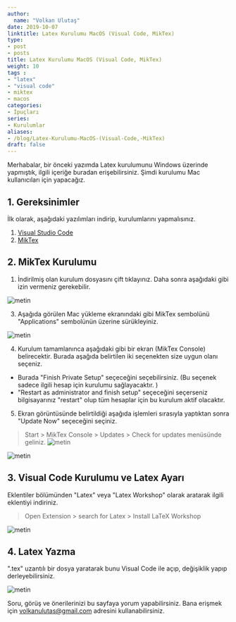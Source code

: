 ```yaml
---
author:
  name: "Volkan Ulutaş"
date: 2019-10-07
linktitle: Latex Kurulumu MacOS (Visual Code, MikTex)
type:
- post
- posts
title: Latex Kurulumu MacOS (Visual Code, MikTex)
weight: 10
tags : 
- "latex"
- "visual code"
- miktex
- macos
categories:
- İpuçları
series:
- Kurulumlar
aliases:
- /blog/Latex-Kurulumu-MacOS-(Visual-Code,-MikTex)
draft: false
---
```

Merhabalar, bir önceki yazımda Latex kurulumunu Windows üzerinde yapmıştık, ilgili içeriğe buradan erişebilirsiniz. Şimdi kurulumu Mac kullanıcıları için yapacağız.

## 1. Gereksinimler
İlk olarak, aşağıdaki yazılımları indirip, kurulumlarını yapmalısınız.

1.  [Visual Studio Code](https://code.visualstudio.com/download)
2.  [MikTex](https://miktex.org/download)  

## 2. MikTex Kurulumu
1. İndirilmiş olan kurulum dosyasını çift tıklayınız. Daha sonra aşağıdaki gibi izin vermeniz gerekebilir.

![metin](/images/latex-kurulumu-mac/1.png)

3. Aşağıda görülen Mac yükleme ekranındaki gibi MikTex sembolünü "Applications" sembolünün üzerine sürükleyiniz. 

![metin](/images/latex-kurulumu-mac/2.png)

4. Kurulum tamamlanınca aşağıdaki gibi bir ekran (MikTex Console) belirecektir. Burada aşağıda belirtilen iki seçenekten size uygun olanı seçeniz.
-	Burada "Finish Private Setup" seçeceğini seçebilirsiniz. (Bu seçenek sadece ilgili hesap için kurulumu sağlayacaktır. )
-	"Restart as administrator and finish setup" seçeceğini seçerseniz bilgisayarınız "restart" olup tüm hesaplar için bu kurulum aktif olacaktır. 


5. Ekran görüntüsünde belirtildiği aşağıda işlemleri sırasıyla yaptıktan sonra "Update Now" seçeceğini seçiniz.
> Start > MikTex Console > Updates > Check for updates menüsünde geliniz.
![metin](/images/latex-kurulumu-mac/3.png)

![metin](/images/latex-kurulumu-mac/4.png)


## 3. Visual Code Kurulumu ve Latex Ayarı

Eklentiler bölümünden "Latex" veya "Latex Workshop" olarak aratarak ilgili eklentiyi indiriniz.

> Open Extension > search for Latex > Install LaTeX Workshop

![metin](/images/latex-kurulumu/latexWin_3.png)

## 4. Latex Yazma 

".tex" uzantılı bir dosya yaratarak bunu Visual Code ile açıp, değişiklik yapıp derleyebilirsiniz.

![metin](/images/latex-kurulumu/latexWin_4.png)


Soru, görüş ve önerilerinizi bu sayfaya yorum yapabilirsiniz. Bana erişmek için volkanulutas@gmail.com adresini kullanabilirsiniz.
